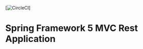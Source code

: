 [![CircleCI](https://circleci.com/gh/springframeworkguru/spring5-mvc-rest.svg?style=svg)]
# Spring Framework 5 MVC Rest Application


